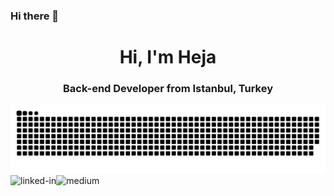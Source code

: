 ### Hi there 👋

<h1 align="center">Hi, I'm Heja</h1>
<h3 align="center">Back-end Developer from Istanbul, Turkey</h3>

<div align="center">
  <a href="https://discord.gg/F6F7KgK">
    <img src="https://github.com/1999AZZAR/1999AZZAR/blob/main/resources/img/grid-snake.svg" alt="snake" />
  </a>
</div>

<div align="center">
  <a href="https://www.linkedin.com/in/heja-arslan-45065020a/" rel="nofollow">
    <img alt="linked-in" src="https://img.shields.io/badge/linkedin-%230077B5.svg?&amp;style=for-the-badge&amp;logo=linkedin&amp;logoColor=white" style="max-width: 100%;" align="left">
  </a>
  
  <a href="https://medium.com/@Xejaa" rel="nofollow">
    <img alt="medium" src="https://img.shields.io/badge/medium-%2312100E.svg?&amp;style=for-the-badge&amp;logo=medium&amp;logoColor=white" style="max-width: 100%;" align="left">
  </a>
</div>
